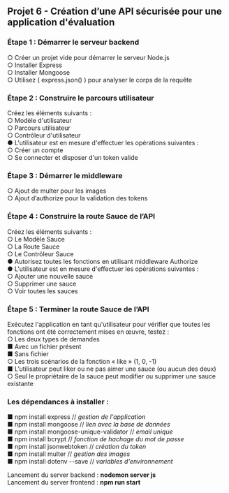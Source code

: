 ## Projet 6 - Création d’une API sécurisée pour une application d'évaluation

### Étape 1 : Démarrer le serveur backend   
○ Créer un projet vide pour démarrer le serveur Node.js  
○ Installer Express  
○ Installer Mongoose  
○ Utilisez ( express.json() ) pour analyser le corps de la requête

### Étape 2 : Construire le parcours utilisateur  
Créez les éléments suivants :  
○ Modèle d'utilisateur  
○ Parcours utilisateur  
○ Contrôleur d'utilisateur  
● L'utilisateur est en mesure d'effectuer les opérations suivantes :  
○ Créer un compte  
○ Se connecter et disposer d'un token valide  

### Étape 3 : Démarrer le middleware  
○ Ajout de multer pour les images  
○ Ajout d’authorize pour la validation des tokens  

### Étape 4 : Construire la route Sauce de l’API  
Créez les éléments suivants :  
○ Le Modèle Sauce  
○ La Route Sauce  
○ Le Contrôleur Sauce  
● Autorisez toutes les fonctions en utilisant middleware Authorize  
● L'utilisateur est en mesure d'effectuer les opérations suivantes :  
○ Ajouter une nouvelle sauce  
○ Supprimer une sauce  
○ Voir toutes les sauces  

### Étape 5 : Terminer la route Sauce de l’API  
Exécutez l'application en tant qu'utilisateur pour vérifier que toutes les fonctions ont été correctement mises en œuvre, testez :  
○ Les deux types de demandes  
■ Avec un fichier présent  
■ Sans fichier  
○ Les trois scénarios de la fonction « like » (1, 0, -1)  
■ L’utilisateur peut liker ou ne pas aimer une sauce (ou aucun des deux)  
○ Seul le propriétaire de la sauce peut modifier ou supprimer une sauce existante  

### Les dépendances à installer :  
■ npm install express 		// *gestion de l'application*  
■ npm install mongoose 		// *lien avec la base de données*   
■ npm install mongoose-unique-validator 	// *email unique*  
■ npm install bcrypt 		// *fonction de hachage du mot de passe*  
■ npm install jsonwebtoken 		// *création du token*  
■ npm install multer 		// *gestion des images*  
■ npm install dotenv --save 		// *variables d'environnement*  


Lancement du server backend : **nodemon server js**  
Lancement du server frontend : **npm run start**


